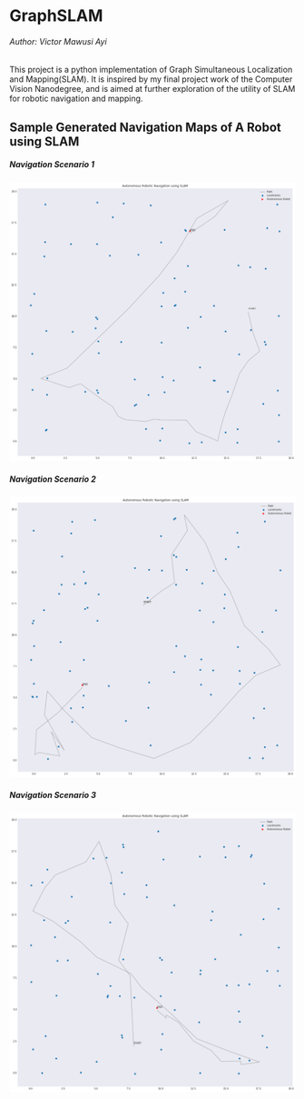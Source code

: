 # GraphSLAM

###### Author: Victor Mawusi Ayi

This project is a python implementation of Graph Simultaneous Localization and Mapping(SLAM). It is inspired by my final project work of the Computer Vision Nanodegree, and is aimed at further exploration of the utility of SLAM for robotic navigation and mapping.

## Sample Generated Navigation Maps of A Robot using SLAM

##### Navigation Scenario 1

![](https://raw.githubusercontent.com/ayivima/GraphSLAM/master/images/SLAM16.png)

##### Navigation Scenario 2

![](https://raw.githubusercontent.com/ayivima/GraphSLAM/master/images/SLAM14.png)

##### Navigation Scenario 3

![](https://raw.githubusercontent.com/ayivima/GraphSLAM/master/images/SLAM13.png)
